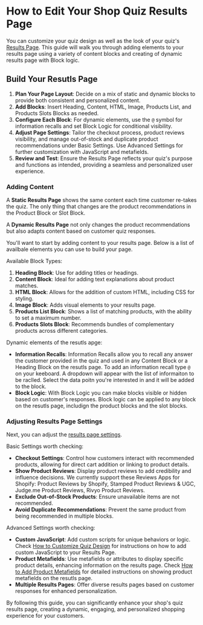 # How to Edit Your Shop Quiz Results Page

You can customize your quiz design as well as the look of your quiz's [Results Page](https://docs.revenuehunt.com/reference/quiz-builder/#results-page). This guide will walk you through adding elements to your results page using a variety of content blocks and creating of dynamic results page with Block logic.

## Build Your Resutls Page

1. **Plan Your Page Layout**: Decide on a mix of static and dynamic blocks to provide both consistent and personalized content.
2. **Add Blocks**: Insert Heading, Content, HTML, Image, Products List, and Products Slots Blocks as needed.
3. **Configure Each Block**: For dynamic elements, use the `@` symbol for information recalls and set Block Logic for conditional visibility.
4. **Adjust Page Settings**: Tailor the checkout process, product reviews visibility, and manage out-of-stock and duplicate product recommendations under Basic Settings. Use Advanced Settings for further customization with JavaScript and metafields.
5. **Review and Test**: Ensure the Results Page reflects your quiz's purpose and functions as intended, providing a seamless and personalized user experience.

### Adding Content

A **Static Results Page** shows the same content each time customer re-takes the quiz. The only thing that changes are the product recommendations in the Product Block or Slot Block.

A **Dynamic Results Page** not only changes the product recommendations but also adapts content based on customer quiz responses.

You'll want to start by adding content to your results page. Below is a list of availbale elements you can use to build your page.

Available Block Types:

1. **Heading Block**: Use for adding titles or headings.
2. **Content Block**: Ideal for adding text explanations about product matches.
3. **HTML Block**: Allows for the addition of custom HTML, including CSS for styling.
4. **Image Block**: Adds visual elements to your results page.
5. **Products List Block**: Shows a list of matching products, with the ability to set a maximum number.
6. **Products Slots Block**: Recommends bundles of complementary products across different categories.

Dynamic elements of the resutls apge:

- **Information Recalls**: Information Recalls allow you to recall any answer the customer provided in the quiz and used in any Content Block or a Heading Block on the resutls page. To add an information recall type `@` on your keeboard. A dropdown will appear with the list of informaiton to be raclled. Select the data poitn you're interested in and it will be added to the block.
- **Block Logic**: With Block Logic you can make blocks visible or hidden based on customer's responses. Block logic can be applied to any block on the resutls page, includign the product blocks and the slot blocks.

### Adjusting Results Page Settings

Next, you can adjust the [results page settings](https://docs.revenuehunt.com/reference/quiz-builder/#results-page-settings). 

Basic Settings worth checking:

- **Checkout Settings**: Control how customers interact with recommended products, allowing for direct cart addition or linking to product details.
- **Show Product Reviews**: Display product reviews to add credibility and influence decisions. We currently support these Reviews Apps for Shopify: Product Reviews by Shopify, Stamped Product Reviews & UGC, Judge.me Product Reviews, Rivyo Product Reviews.
- **Exclude Out-of-Stock Products**: Ensure unavailable items are not recommended.
- **Avoid Duplicate Recommendations**: Prevent the same product from being recommended in multiple blocks.

Advanced Settings worth checking:

- **Custom JavaScript**: Add custom scripts for unique behaviors or logic. Check [How to Customize Quiz Design]() for instructions on how to add custom JavaScript to your Results Page.
- **Product Metafields**: Use metafields or attributes to display specific product details, enhancing information on the results page. Check [How to Add Product Metafields](https://docs.revenuehunt.com/how-to-guides/how-to-add-product-metafields/) for detailed instructions on showing product metafields on the resutls page.
- **Multiple Results Pages**: Offer diverse results pages based on customer responses for enhanced personalization.


By following this guide, you can significantly enhance your shop's quiz results page, creating a dynamic, engaging, and personalized shopping experience for your customers.
